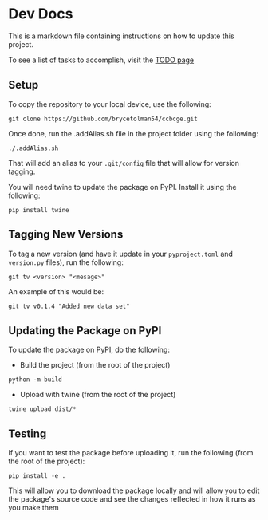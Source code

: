 # Dev Docs

This is a markdown file containing instructions on how to update this project.

To see a list of tasks to accomplish, visit the [TODO page](TODO.md)

## Setup

To copy the repository to your local device, use the following:
```
git clone https://github.com/brycetolman54/ccbcge.git
```

Once done, run the .addAlias.sh file in the project folder using the following:
```
./.addAlias.sh
```

That will add an alias to your `.git/config` file that will allow for version tagging.


You will need twine to update the package on PyPI. Install it using the following:
```
pip install twine
```

## Tagging New Versions

To tag a new version (and have it update in your `pyproject.toml` and `version.py` files), run the following:
```
git tv <version> "<mesage>"
```

An example of this would be:
```
git tv v0.1.4 "Added new data set"
```

## Updating the Package on PyPI

To update the package on PyPI, do the following:

- Build the project (from the root of the project)
```
python -m build
```

- Upload with twine (from the root of the project)
```
twine upload dist/*
```

## Testing

If you want to test the package before uploading it, run the following (from the root of the project):
```
pip install -e .
```

This will allow you to download the package locally and will allow you to edit the package's source code and see the changes reflected in how it runs as you make them
